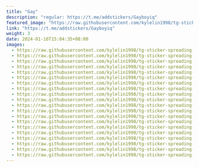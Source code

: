 ```yaml
---
title: "Gay"
description: "regular: https://t.me/addstickers/Gayboyiq"
featured_image: "https://raw.githubusercontent.com/kylelin1998/tg-sticker-spreading-worldwide-images/main/img/b8aa5011-cded-43b6-b4c0-36b38a69cd1b.jpg"
link: "https://t.me/addstickers/Gayboyiq"
weight: 3
date: 2024-01-16T15:04:35+08:00
images:
  - https://raw.githubusercontent.com/kylelin1998/tg-sticker-spreading-worldwide-images/main/img/b8aa5011-cded-43b6-b4c0-36b38a69cd1b.jpg
  - https://raw.githubusercontent.com/kylelin1998/tg-sticker-spreading-worldwide-images/main/img/0329ee27-18f2-4f74-9c64-ad775843d22a.jpg
  - https://raw.githubusercontent.com/kylelin1998/tg-sticker-spreading-worldwide-images/main/img/debabc78-8499-4ace-9e64-f31b4b36a0f9.jpg
  - https://raw.githubusercontent.com/kylelin1998/tg-sticker-spreading-worldwide-images/main/img/7a5aef8c-5968-4dba-b673-6b0ee28a2a2f.jpg
  - https://raw.githubusercontent.com/kylelin1998/tg-sticker-spreading-worldwide-images/main/img/522e8f23-d87e-4d6d-ad07-78503657d8a5.jpg
  - https://raw.githubusercontent.com/kylelin1998/tg-sticker-spreading-worldwide-images/main/img/ad49ba1d-da1f-4c73-b887-b33342cff5aa.jpg
  - https://raw.githubusercontent.com/kylelin1998/tg-sticker-spreading-worldwide-images/main/img/44089c61-d361-4c11-a2fd-fd0eb2ecc56a.jpg
  - https://raw.githubusercontent.com/kylelin1998/tg-sticker-spreading-worldwide-images/main/img/eef7f1ed-0e86-472b-b434-7b00c9eef94d.jpg
  - https://raw.githubusercontent.com/kylelin1998/tg-sticker-spreading-worldwide-images/main/img/fc6eaf91-170f-4d16-8244-9c889ef137e0.jpg
  - https://raw.githubusercontent.com/kylelin1998/tg-sticker-spreading-worldwide-images/main/img/e27dedc6-2e17-4cd8-b83b-bffd905381a2.jpg
  - https://raw.githubusercontent.com/kylelin1998/tg-sticker-spreading-worldwide-images/main/img/6815573a-89ef-4b40-a8b3-bb985672be9b.jpg
  - https://raw.githubusercontent.com/kylelin1998/tg-sticker-spreading-worldwide-images/main/img/005fba41-fb8b-4fbe-917b-311254614984.jpg
  - https://raw.githubusercontent.com/kylelin1998/tg-sticker-spreading-worldwide-images/main/img/aee10cf1-864a-4726-a499-a7951bd1fac1.jpg
  - https://raw.githubusercontent.com/kylelin1998/tg-sticker-spreading-worldwide-images/main/img/ccf48eb3-1ba8-49f6-a526-f503824f03ab.jpg
  - https://raw.githubusercontent.com/kylelin1998/tg-sticker-spreading-worldwide-images/main/img/67dd863c-6bb7-4b6f-88dd-922c3032bb02.jpg
  - https://raw.githubusercontent.com/kylelin1998/tg-sticker-spreading-worldwide-images/main/img/6c9fe1d7-3549-4936-a4e6-a688d0613422.jpg
  - https://raw.githubusercontent.com/kylelin1998/tg-sticker-spreading-worldwide-images/main/img/9ac2a5a1-fa09-441c-9b4b-4a66bc604c47.jpg
  - https://raw.githubusercontent.com/kylelin1998/tg-sticker-spreading-worldwide-images/main/img/2ca19134-87f4-4e50-9f74-f0386aa42125.jpg
  - https://raw.githubusercontent.com/kylelin1998/tg-sticker-spreading-worldwide-images/main/img/db358156-59bc-412d-843e-d3e3a6604bcb.jpg
  - https://raw.githubusercontent.com/kylelin1998/tg-sticker-spreading-worldwide-images/main/img/ae54bc01-a318-4880-84af-590a8b5009d1.jpg
---
```

